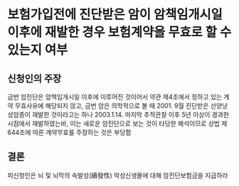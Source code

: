 # 보험가입전에 진단받은 암이 암책임개시일 이후에 재발한 경우 보험계약을 무효로 할 수 있는지 여부

## 신청인의 주장

 금번 암진단은 암책임개시일 이후에 이루어진 것이어서 약관 제4조에서 정하고 있는 계약 무효사유에 해당되지 않고, 금번 암은 의학적으로 볼 때 2001. 9월 진단받은 선양낭성암종이 재발한 것이라고는 하나 2003.1.14. 마지막 추적관찰 이후 5년 이상이 경과한 시점에서 재발하였는바, 이는 새로운 암진단으로 보는 것이 타당한 해석이므로 상법 제644조에 따른 계약무효를 주장하는 것은 부당함  

 ## 결론

 피신청인은 뇌 및 뇌막의 속발성(續發性) 악성신생물에 대해 암진단보험금을 지급하라